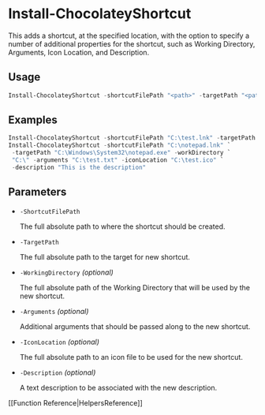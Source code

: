 # Install-ChocolateyShortcut

This adds a shortcut, at the specified location, with the option to specify
a number of additional properties for the shortcut, such as Working Directory,
Arguments, Icon Location, and Description.

## Usage

```powershell
Install-ChocolateyShortcut -shortcutFilePath "<path>" -targetPath "<path>"
```

## Examples

```powershell
Install-ChocolateyShortcut -shortcutFilePath "C:\test.lnk" -targetPath "C:\test.exe"
Install-ChocolateyShortcut -shortcutFilePath "C:\notepad.lnk" `
 -targetPath "C:\Windows\System32\notepad.exe" -workDirectory `
 "C:\" -arguments "C:\test.txt" -iconLocation "C:\test.ico" `
 -description "This is the description"
```

## Parameters

* `-ShortcutFilePath`

    The full absolute path to where the shortcut should be created.

* `-TargetPath`

    The full absolute path to the target for new shortcut.

* `-WorkingDirectory` _(optional)_

    The full absolute path of the Working Directory that will be used by the new shortcut.

* `-Arguments` _(optional)_

    Additional arguments that should be passed along to the new shortcut.

* `-IconLocation` _(optional)_

    The full absolute path to an icon file to be used for the new shortcut.

* `-Description` _(optional)_

    A text description to be associated with the new description.

[[Function Reference|HelpersReference]]